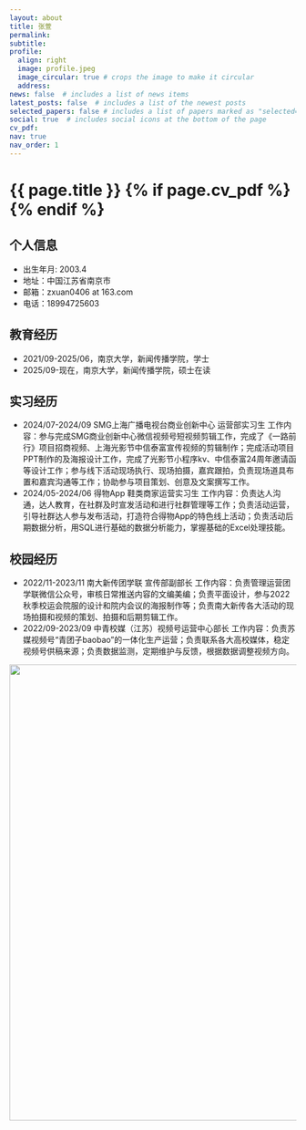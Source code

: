 ```yaml
---
layout: about
title: 张萱
permalink: 
subtitle: 
profile:
  align: right
  image: profile.jpeg
  image_circular: true # crops the image to make it circular
  address:
news: false  # includes a list of news items
latest_posts: false  # includes a list of the newest posts
selected_papers: false # includes a list of papers marked as "selected={true}"
social: true  # includes social icons at the bottom of the page
cv_pdf: 
nav: true
nav_order: 1
---
```



<h1 class="post-title">{{ page.title }} {% if page.cv_pdf %}<a href="{{ page.cv_pdf | prepend: 'assets/pdf/' | relative_url}}" target="_blank" rel="noopener noreferrer" class="float-right"><i class="fas fa-file-pdf"></i></a>{% endif %}</h1>


## 个人信息
- 出生年月: 2003.4
- 地址：中国江苏省南京市
- 邮箱：zxuan0406 at 163.com
- 电话：18994725603

## 教育经历
- 2021/09-2025/06，南京大学，新闻传播学院，学士
- 2025/09-现在，南京大学，新闻传播学院，硕士在读

## 实习经历
- 2024/07-2024/09 SMG上海广播电视台商业创新中心 运营部实习生
工作内容：参与完成SMG商业创新中心微信视频号短视频剪辑工作，完成了《一路前行》项目招商视频、上海光影节中信泰富宣传视频的剪辑制作；完成活动项目PPT制作的及海报设计工作，完成了光影节小程序kv、中信泰富24周年邀请函等设计工作；参与线下活动现场执行、现场拍摄，嘉宾跟拍，负责现场道具布置和嘉宾沟通等工作；协助参与项目策划、创意及文案撰写工作。
- 2024/05-2024/06 得物App 鞋类商家运营实习生
工作内容：负责达人沟通，达人教育，在社群及时宣发活动和进行社群管理等工作；负责活动运营，引导社群达人参与发布活动，打造符合得物App的特色线上活动；负责活动后期数据分析，用SQL进行基础的数据分析能力，掌握基础的Excel处理技能。

## 校园经历
- 2022/11-2023/11 南大新传团学联 宣传部副部长
工作内容：负责管理运营团学联微信公众号，审核日常推送内容的文编美编；负责平面设计，参与2022秋季校运会院服的设计和院内会议的海报制作等；负责南大新传各大活动的现场拍摄和视频的策划、拍摄和后期剪辑工作。
- 2022/09-2023/09 中青校媒（江苏）视频号运营中心部长
工作内容：负责苏媒视频号“青团子baobao”的一体化生产运营；负责联系各大高校媒体，稳定视频号供稿来源；负责数据监测，定期维护与反馈，根据数据调整视频方向。


<a href="https://github.com/SocratesClub/SocratesClub.github.io/edit/master/_pages/%E4%B8%AD%E6%96%87.md">
  <img src="https://user-images.githubusercontent.com/543384/192227995-fdb3a693-2f68-4dc4-b9bd-06053066322f.png" width = "800" align="middle" />
</a>
